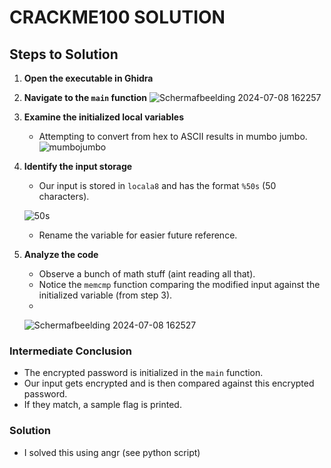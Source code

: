 # CRACKME100 SOLUTION

## Steps to Solution

1. **Open the executable in Ghidra**

2. **Navigate to the `main` function**
   ![Schermafbeelding 2024-07-08 162257](https://github.com/HenriMertens/PICOGYM/assets/149707229/5c8ba64b-3cc6-465f-bedc-58b5179ddc72)

3. **Examine the initialized local variables**
   - Attempting to convert from hex to ASCII results in mumbo jumbo.
   ![mumbojumbo](https://github.com/HenriMertens/PICOGYM/assets/149707229/6fcd9ec6-75c6-47b4-9f4d-672f4dfcd819)

4. **Identify the input storage**
   - Our input is stored in `locala8` and has the format `%50s` (50 characters).
     
    ![50s](https://github.com/HenriMertens/PICOGYM/assets/149707229/6bbc0820-e15f-44fa-ba5d-71d16031ed41)

   - Rename the variable for easier future reference.


5. **Analyze the code**
   - Observe a bunch of math stuff (aint reading all that).
   - Notice the `memcmp` function comparing the modified input against the initialized variable (from step 3).
   - 
   ![Schermafbeelding 2024-07-08 162527](https://github.com/HenriMertens/PICOGYM/assets/149707229/02147adf-eda5-4fb7-b7ca-05c2abed58a4)

   
### Intermediate Conclusion
- The encrypted password is initialized in the `main` function.
- Our input gets encrypted and is then compared against this encrypted password.
- If they match, a sample flag is printed.

### Solution
- I solved this using angr (see python script)
